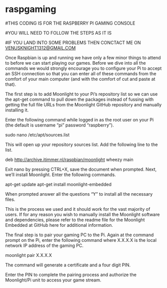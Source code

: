 # raspgaming

#THIS CODING IS FOR THE RASPBERRY PI GAMING CONSOLE 

#YOU WILL NEED TO FOLLOW THE STEPS AS IT IS 

#IF YOU LAND INTO SOME PROBLEMS THEN CONCTACT ME ON VENUSKNIGHT1312@GMAIL.COM

Once Raspbian is up and running we have only a few minor things to attend to before we can start playing our games. Before we dive into all the commands we would strongly encourage you to configure your Pi to accept an SSH connection so that you can enter all of these commands from the comfort of your main computer (and with the comfort of cut and paste at that).

The first step is to add Moonlight to your Pi’s repository list so we can use the apt-get command to pull down the packages instead of fussing with getting the full file URLs from the Moonlight GitHub repository and manually installing it.

Enter the following command while logged in as the root user on your Pi (the default is username “pi” password “raspberry”).

sudo nano /etc/apt/sources.list

This will open up your repository sources list. Add the following line to the list.

deb http://archive.itimmer.nl/raspbian/moonlight wheezy main


Exit nano by pressing CTRL+X, save the document when prompted. Next, we’ll install Moonlight. Enter the following commands.

apt-get update
apt-get install moonlight-embedded

When prompted answer all the questions “Y” to install all the necessary files.

This is the process we used and it should work for the vast majority of users. If for any reason you wish to manually install the Moonlight software and dependencies, please refer to the readme file for the Moonlight Embedded at GitHub here for additional information.

The final step is to pair your gaming PC to the Pi. Again at the command prompt on the Pi, enter the following command where X.X.X.X is the local network IP address of the gaming PC.


moonlight pair X.X.X.X



The command will generate a certificate and a four digit PIN.

Enter the PIN to complete the pairing process and authorize the Moonlight/Pi unit to access your game stream.








